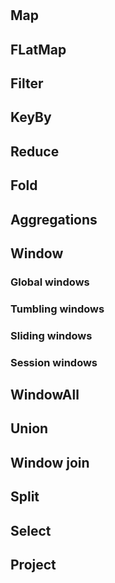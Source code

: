 #

## Map

## FLatMap

## Filter

## KeyBy

## Reduce

## Fold

## Aggregations

## Window

### Global windows

### Tumbling windows

### Sliding windows

### Session windows

## WindowAll

## Union

## Window join 

## Split

## Select

## Project